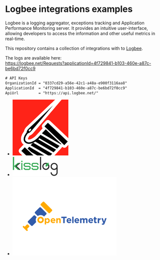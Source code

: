 # Logbee integrations examples

Logbee is a logging aggregator, exceptions tracking and Application Performance Monitoring server.
It provides an intuitive user-interface, allowing developers to access the information and other useful metrics in real-time.

This repository contains a collection of integrations with to [Logbee](https://github.com/catalingavan/logBee-app).

The logs are available here: <br>
https://logbee.net/Requests?applicationId=4f729841-b103-460e-a87c-be6bd72f0cc9

```
# API Keys
OrganizationId = "0337cd29-a56e-42c1-a48a-e900f3116aa8"
ApplicationId  = "4f729841-b103-460e-a87c-be6bd72f0cc9"
ApiUrl         = "https://api.logbee.net/"
```

- [![Serilog](/assets/serilog-180px.png)](/Serilog)
- [![KissLog](/assets/kisslog-64.png)](/KissLog)
- [![OpenTelemetry](/assets/OpenTelemetry.png)](/OpenTelemetry)
